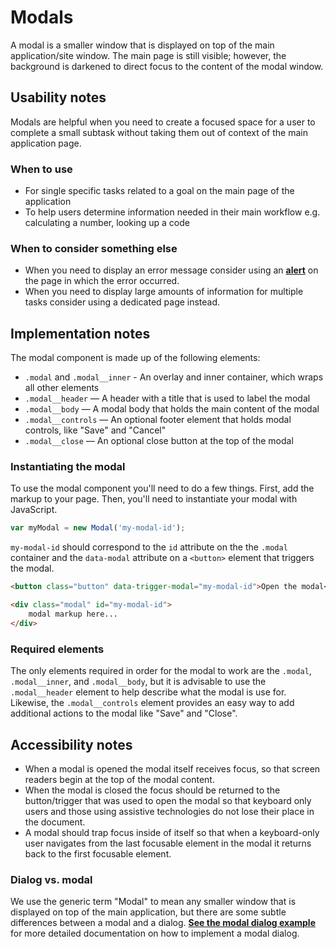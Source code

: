 # Modals

A modal is a smaller window that is displayed on top of the main application/site window. The main page is still visible; however, the background is darkened to direct focus to the content of the modal window.

## Usability notes

Modals are helpful when you need to create a focused space for a user to complete a small subtask without taking them out of context of the main application page.

### When to use

- For single specific tasks related to a goal on the main page of the application
- To help users determine information needed in their main workflow e.g. calculating a number, looking up a code

### When to consider something else

- When you need to display an error message consider using an [**alert**](link-to-alerts) on the page in which the error occurred.
- When you need to display large amounts of information for multiple tasks consider using a dedicated page instead.

## Implementation notes

The modal component is made up of the following elements:

- `.modal` and `.modal__inner` - An overlay and inner container, which wraps all other elements
- `.modal__header` — A header with a title that is used to label the modal
- `.modal__body` — A modal body that holds the main content of the modal
- `.modal__controls` — An optional footer element that holds modal controls, like "Save" and "Cancel"
- `.modal__close` — An optional close button at the top of the modal

### Instantiating the modal

To use the modal component you'll need to do a few things. First, add the markup to your page. Then, you'll need to instantiate your modal with JavaScript.

```javascript
var myModal = new Modal('my-modal-id');
```

`my-modal-id` should correspond to the `id` attribute on the the `.modal` container and the `data-modal` attribute on a `<button>` element that triggers the modal.

```html
<button class="button" data-trigger-modal="my-modal-id">Open the modal</button>

<div class="modal" id="my-modal-id">
    modal markup here...
</div>
```

### Required elements

The only elements required in order for the modal to work are the `.modal`, `.modal__inner`, and `.modal__body`, but it is advisable to use the `.modal__header` element to help describe what the modal is use for. Likewise, the `.modal__controls` element provides an easy way to add additional actions to the modal like "Save" and "Close".

## Accessibility notes

- When a modal is opened the modal itself receives focus, so that screen readers begin at the top of the modal content.
- When the modal is closed the focus should be returned to the button/trigger that was used to open the modal so that keyboard only users and those using assistive technologies do not lose their place in the document.
- A modal should trap focus inside of itself so that when a keyboard-only user navigates from the last focusable element in the modal it returns back to the first focusable element.

### Dialog vs. modal

We use the generic term "Modal" to mean any smaller window that is displayed on top of the main application, but there are some subtle differences between a modal and a dialog. [**See the modal dialog example**](/components/detail/modals--modal-dialog) for more detailed documentation on how to implement a modal dialog.
